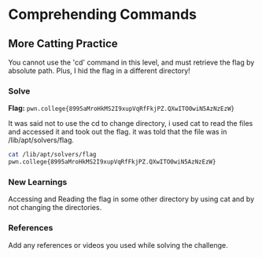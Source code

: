 # Comprehending Commands

## More Catting Practice 
You cannot use the 'cd' command in this level, and must retrieve the flag by
absolute path. Plus, I hid the flag in a different directory!

### Solve
**Flag:** `pwn.college{8995aMroHkMS2I9xupVqRfFkjPZ.QXwITO0wiN5AzNzEzW}`

It was said not to use the cd to change directory, i used cat to read the files and accessed it and took out the flag. 
it was told that the file was in /lib/apt/solvers/flag.

```bash
cat /lib/apt/solvers/flag
pwn.college{8995aMroHkMS2I9xupVqRfFkjPZ.QXwITO0wiN5AzNzEzW}
```

### New Learnings
Accessing and Reading the flag in some other directory by using cat and by not changing the directories.

### References 
Add any references or videos you used while solving the challenge.
